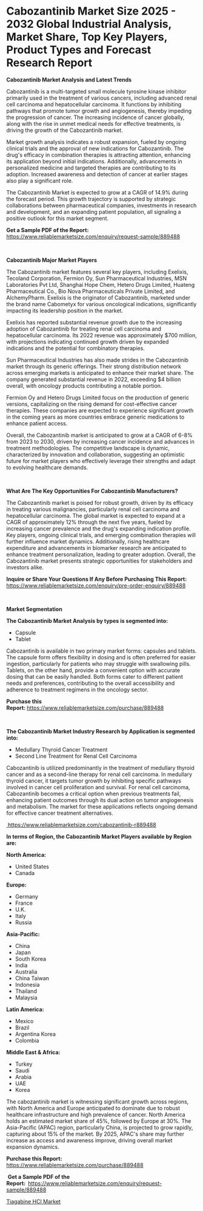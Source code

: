 <p><h1>Cabozantinib Market Size 2025 - 2032 Global Industrial Analysis, Market Share, Top Key Players, Product Types and Forecast Research Report</h1></p><p><strong>Cabozantinib Market Analysis and Latest Trends</strong></p>
<p><p>Cabozantinib is a multi-targeted small molecule tyrosine kinase inhibitor primarily used in the treatment of various cancers, including advanced renal cell carcinoma and hepatocellular carcinoma. It functions by inhibiting pathways that promote tumor growth and angiogenesis, thereby impeding the progression of cancer. The increasing incidence of cancer globally, along with the rise in unmet medical needs for effective treatments, is driving the growth of the Cabozantinib market.</p><p>Market growth analysis indicates a robust expansion, fueled by ongoing clinical trials and the approval of new indications for Cabozantinib. The drug's efficacy in combination therapies is attracting attention, enhancing its application beyond initial indications. Additionally, advancements in personalized medicine and targeted therapies are contributing to its adoption. Increased awareness and detection of cancer at earlier stages also play a significant role.</p><p>The Cabozantinib Market is expected to grow at a CAGR of 14.9% during the forecast period. This growth trajectory is supported by strategic collaborations between pharmaceutical companies, investments in research and development, and an expanding patient population, all signaling a positive outlook for this market segment.</p></p>
<p><strong>Get a Sample PDF of the Report:&nbsp;</strong> <a href="https://www.reliablemarketsize.com/enquiry/request-sample/889488?utm_campaign=2337&utm_medium=2&utm_source=Github&utm_content=ia&utm_term=08032025&utm_id=cabozantinib">https://www.reliablemarketsize.com/enquiry/request-sample/889488</a></p>
<p>&nbsp;</p>
<p><strong>Cabozantinib Major Market Players</strong></p>
<p><p>The Cabozantinib market features several key players, including Exelixis, Tecoland Corporation, Fermion Oy, Sun Pharmaceutical Industries, MSN Laboratories Pvt Ltd, Shanghai Hope Chem, Hetero Drugs Limited, Huateng Pharmaceutical Co., Bio Nova Pharmaceuticals Private Limited, and AlchemyPharm. Exelixis is the originator of Cabozantinib, marketed under the brand name Cabometyx for various oncological indications, significantly impacting its leadership position in the market.</p><p>Exelixis has reported substantial revenue growth due to the increasing adoption of Cabozantinib for treating renal cell carcinoma and hepatocellular carcinoma. Its 2022 revenue was approximately $700 million, with projections indicating continued growth driven by expanded indications and the potential for combinatory therapies.</p><p>Sun Pharmaceutical Industries has also made strides in the Cabozantinib market through its generic offerings. Their strong distribution network across emerging markets is anticipated to enhance their market share. The company generated substantial revenue in 2022, exceeding $4 billion overall, with oncology products contributing a notable portion.</p><p>Fermion Oy and Hetero Drugs Limited focus on the production of generic versions, capitalizing on the rising demand for cost-effective cancer therapies. These companies are expected to experience significant growth in the coming years as more countries embrace generic medications to enhance patient access.</p><p>Overall, the Cabozantinib market is anticipated to grow at a CAGR of 6-8% from 2023 to 2030, driven by increasing cancer incidence and advances in treatment methodologies. The competitive landscape is dynamic, characterized by innovation and collaboration, suggesting an optimistic future for market players who effectively leverage their strengths and adapt to evolving healthcare demands.</p></p>
<p>&nbsp;</p>
<p><strong>What Are The Key Opportunities For Cabozantinib Manufacturers?</strong></p>
<p><p>The Cabozantinib market is poised for robust growth, driven by its efficacy in treating various malignancies, particularly renal cell carcinoma and hepatocellular carcinoma. The global market is expected to expand at a CAGR of approximately 12% through the next five years, fueled by increasing cancer prevalence and the drug's expanding indication profile. Key players, ongoing clinical trials, and emerging combination therapies will further influence market dynamics. Additionally, rising healthcare expenditure and advancements in biomarker research are anticipated to enhance treatment personalization, leading to greater adoption. Overall, the Cabozantinib market presents strategic opportunities for stakeholders and investors alike.</p></p>
<p><strong>Inquire or Share Your Questions If Any Before Purchasing This Report:</strong> <a href="https://www.reliablemarketsize.com/enquiry/pre-order-enquiry/889488?utm_campaign=2337&utm_medium=2&utm_source=Github&utm_content=ia&utm_term=08032025&utm_id=cabozantinib">https://www.reliablemarketsize.com/enquiry/pre-order-enquiry/889488</a></p>
<p>&nbsp;</p>
<p><strong>Market Segmentation</strong></p>
<p><strong>The Cabozantinib Market Analysis by types is segmented into:</strong></p>
<p><ul><li>Capsule</li><li>Tablet</li></ul></p>
<p><p>Cabozantinib is available in two primary market forms: capsules and tablets. The capsule form offers flexibility in dosing and is often preferred for easier ingestion, particularly for patients who may struggle with swallowing pills. Tablets, on the other hand, provide a convenient option with accurate dosing that can be easily handled. Both forms cater to different patient needs and preferences, contributing to the overall accessibility and adherence to treatment regimens in the oncology sector.</p></p>
<p><strong>Purchase this Report:&nbsp;</strong><a href="https://www.reliablemarketsize.com/purchase/889488?utm_campaign=2337&utm_medium=2&utm_source=Github&utm_content=ia&utm_term=08032025&utm_id=cabozantinib">https://www.reliablemarketsize.com/purchase/889488</a></p>
<p>&nbsp;</p>
<p><strong>The Cabozantinib Market Industry Research by Application is segmented into:</strong></p>
<p><ul><li>Medullary Thyroid Cancer Treatment</li><li>Second Line Treatment for Renal Cell Carcinoma</li></ul></p>
<p><p>Cabozantinib is utilized predominantly in the treatment of medullary thyroid cancer and as a second-line therapy for renal cell carcinoma. In medullary thyroid cancer, it targets tumor growth by inhibiting specific pathways involved in cancer cell proliferation and survival. For renal cell carcinoma, Cabozantinib becomes a critical option when previous treatments fail, enhancing patient outcomes through its dual action on tumor angiogenesis and metabolism. The market for these applications reflects ongoing demand for effective cancer treatment alternatives.</p></p>
<p><a href="https://www.reliablemarketsize.com/cabozantinib-r889488?utm_campaign=2337&utm_medium=2&utm_source=Github&utm_content=ia&utm_term=08032025&utm_id=cabozantinib">&nbsp;https://www.reliablemarketsize.com/cabozantinib-r889488</a></p>
<p><strong>In terms of Region, the Cabozantinib Market Players available by Region are:</strong></p>
<p>
    <p> <strong> North America: </strong>
        <ul>
            <li>United States</li>
            <li>Canada</li>
        </ul>
        </p> 
    <p> <strong> Europe: </strong>
        <ul>
            <li>Germany</li>
            <li>France</li>
            <li>U.K.</li>
            <li>Italy</li>
            <li>Russia</li>
        </ul>
        </p> 
    <p> <strong> Asia-Pacific: </strong>
        <ul>
            <li>China</li>
            <li>Japan</li>
            <li>South Korea</li>
            <li>India</li>
            <li>Australia</li>
            <li>China Taiwan</li>
            <li>Indonesia</li>
            <li>Thailand</li>
            <li>Malaysia</li>
        </ul>
        </p> 
    <p> <strong> Latin America: </strong>
        <ul>
            <li>Mexico</li>
            <li>Brazil</li>
            <li>Argentina Korea</li>
            <li>Colombia</li>
        </ul>
        </p> 
    <p> <strong> Middle East & Africa: </strong>
        <ul>
            <li>Turkey</li>
            <li>Saudi</li>
            <li>Arabia</li>
            <li>UAE</li>
            <li>Korea</li>
        </ul>
    </p>
    </p>
<p><p>The cabozantinib market is witnessing significant growth across regions, with North America and Europe anticipated to dominate due to robust healthcare infrastructure and high prevalence of cancer. North America holds an estimated market share of 45%, followed by Europe at 30%. The Asia-Pacific (APAC) region, particularly China, is projected to grow rapidly, capturing about 15% of the market. By 2025, APAC's share may further increase as access and awareness improve, driving overall market expansion dynamics.</p></p>
<p><strong>Purchase this Report: </strong><a href="https://www.reliablemarketsize.com/purchase/889488?utm_campaign=2337&utm_medium=2&utm_source=Github&utm_content=ia&utm_term=08032025&utm_id=cabozantinib">https://www.reliablemarketsize.com/purchase/889488</a></p>
<p>&nbsp;<strong>Get a Sample PDF of the Report:&nbsp;&nbsp;</strong><a href="https://www.reliablemarketsize.com/enquiry/request-sample/889488?utm_campaign=2337&utm_medium=2&utm_source=Github&utm_content=ia&utm_term=08032025&utm_id=cabozantinib">https://www.reliablemarketsize.com/enquiry/request-sample/889488</a></p>
<p><strong></strong></p>
<p><p><a href="https://github.com/lehumiston1971679/Market-Research-Report-List-1/blob/main/tiagabine-hcl-market.md?utm_campaign=2337&utm_medium=2&utm_source=Github&utm_content=ia&utm_term=08032025&utm_id=cabozantinib">Tiagabine HCl Market</a></p></p>